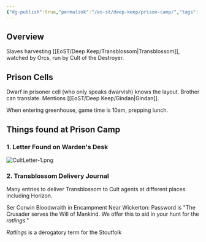```yaml
---
{"dg-publish":true,"permalink":"/eo-st/deep-keep/prison-camp/","tags":["gardenEntry"],"updated":"2025-06-08T14:54:15.430-04:00"}
---
```


## Overview
Slaves harvesting [[EoST/Deep Keep/Transblossom\|Transblossom]], watched by Orcs, run by Cult of the Destroyer.
 
## Prison Cells

 Dwarf in prisoner cell (who only speaks dwarvish) knows the layout.  Brother can translate. Mentions [[EoST/Deep Keep/Gindan\|Gindan]]. 

When entering greenhouse, game time is 10am, prepping lunch.

## Things found at Prison Camp
### 1. Letter Found on Warden's Desk
![CultLetter-1.png](/img/user/EoST/Deep%20Keep/CultLetter-1.png)
### 2. Transblossom Delivery Journal
Many entries to deliver Transblossom to Cult agents at different places including Horizon.

Ser Corwin Bloodwraith in Encampment Near Wickerton: Password is "The Crusader serves the Will of Mankind. We offer this to aid in your hunt for the *ratlings*."

*Ratlings* is a derogatory term for the Stoutfolk


  


